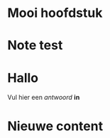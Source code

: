 # Mooi hoofdstuk

<Note title="test">
  
# Note test

</Note>

<ShortExercise id="R2h3i4S7cKuKq7I9yBE4" title="korte opdracht">
  
  # Hallo
  
  Vul hier een *antwoord* **in**
  
</ShortExercise>


# Nieuwe content
